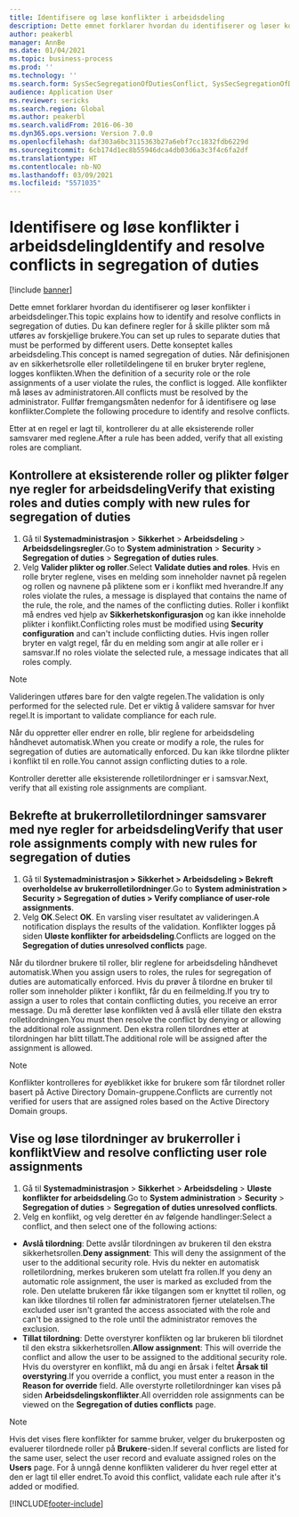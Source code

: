 ```yaml
---
title: Identifisere og løse konflikter i arbeidsdeling
description: Dette emnet forklarer hvordan du identifiserer og løser konflikter i arbeidsdelinger.
author: peakerbl
manager: AnnBe
ms.date: 01/04/2021
ms.topic: business-process
ms.prod: ''
ms.technology: ''
ms.search.form: SysSecSegregationOfDutiesConflict, SysSecSegregationOfDutiesRule
audience: Application User
ms.reviewer: sericks
ms.search.region: Global
ms.author: peakerbl
ms.search.validFrom: 2016-06-30
ms.dyn365.ops.version: Version 7.0.0
ms.openlocfilehash: daf303a6bc3115363b27a6ebf7cc1832fdb6229d
ms.sourcegitcommit: 6cb174d1ec8b55946dca4db03d6a3c3f4c6fa2df
ms.translationtype: HT
ms.contentlocale: nb-NO
ms.lasthandoff: 03/09/2021
ms.locfileid: "5571035"
---
```

# <a name="identify-and-resolve-conflicts-in-segregation-of-duties"></a><span data-ttu-id="e283d-103">Identifisere og løse konflikter i arbeidsdeling</span><span class="sxs-lookup"><span data-stu-id="e283d-103">Identify and resolve conflicts in segregation of duties</span></span>

[!include [banner](../../includes/banner.md)]

<span data-ttu-id="e283d-104">Dette emnet forklarer hvordan du identifiserer og løser konflikter i arbeidsdelinger.</span><span class="sxs-lookup"><span data-stu-id="e283d-104">This topic explains how to identify and resolve conflicts in segregation of duties.</span></span> <span data-ttu-id="e283d-105">Du kan definere regler for å skille plikter som må utføres av forskjellige brukere.</span><span class="sxs-lookup"><span data-stu-id="e283d-105">You can set up rules to separate duties that must be performed by different users.</span></span> <span data-ttu-id="e283d-106">Dette konseptet kalles arbeidsdeling.</span><span class="sxs-lookup"><span data-stu-id="e283d-106">This concept is named segregation of duties.</span></span> <span data-ttu-id="e283d-107">Når definisjonen av en sikkerhetsrolle eller rolletildelingene til en bruker bryter reglene, logges konflikten.</span><span class="sxs-lookup"><span data-stu-id="e283d-107">When the definition of a security role or the role assignments of a user violate the rules, the conflict is logged.</span></span> <span data-ttu-id="e283d-108">Alle konflikter må løses av administratoren.</span><span class="sxs-lookup"><span data-stu-id="e283d-108">All conflicts must be resolved by the administrator.</span></span> <span data-ttu-id="e283d-109">Fullfør fremgangsmåten nedenfor for å identifisere og løse konflikter.</span><span class="sxs-lookup"><span data-stu-id="e283d-109">Complete the following procedure to identify and resolve conflicts.</span></span>

<span data-ttu-id="e283d-110">Etter at en regel er lagt til, kontrollerer du at alle eksisterende roller samsvarer med reglene.</span><span class="sxs-lookup"><span data-stu-id="e283d-110">After a rule has been added, verify that all existing roles are compliant.</span></span> 

## <a name="verify-that-existing-roles-and-duties-comply-with-new-rules-for-segregation-of-duties"></a><span data-ttu-id="e283d-111">Kontrollere at eksisterende roller og plikter følger nye regler for arbeidsdeling</span><span class="sxs-lookup"><span data-stu-id="e283d-111">Verify that existing roles and duties comply with new rules for segregation of duties</span></span>
1. <span data-ttu-id="e283d-112">Gå til **Systemadministrasjon** > **Sikkerhet** > **Arbeidsdeling** > **Arbeidsdelingsregler**.</span><span class="sxs-lookup"><span data-stu-id="e283d-112">Go to **System administration** > **Security** > **Segregation of duties** > **Segregation of duties rules**.</span></span>
3. <span data-ttu-id="e283d-113">Velg **Valider plikter og roller**.</span><span class="sxs-lookup"><span data-stu-id="e283d-113">Select **Validate duties and roles**.</span></span> <span data-ttu-id="e283d-114">Hvis en rolle bryter reglene, vises en melding som inneholder navnet på regelen og rollen og navnene på pliktene som er i konflikt med hverandre.</span><span class="sxs-lookup"><span data-stu-id="e283d-114">If any roles violate the rules, a message is displayed that contains the name of the rule, the role, and the names of the conflicting duties.</span></span> <span data-ttu-id="e283d-115">Roller i konflikt må endres ved hjelp av **Sikkerhetskonfigurasjon** og kan ikke inneholde plikter i konflikt.</span><span class="sxs-lookup"><span data-stu-id="e283d-115">Conflicting roles must be modified using **Security configuration** and can't include conflicting duties.</span></span> <span data-ttu-id="e283d-116">Hvis ingen roller bryter en valgt regel, får du en melding som angir at alle roller er i samsvar.</span><span class="sxs-lookup"><span data-stu-id="e283d-116">If no roles violate the selected rule, a message indicates that all roles comply.</span></span>   

> [!NOTE]
> <span data-ttu-id="e283d-117">Valideringen utføres bare for den valgte regelen.</span><span class="sxs-lookup"><span data-stu-id="e283d-117">The validation is only performed for the selected rule.</span></span> <span data-ttu-id="e283d-118">Det er viktig å validere samsvar for hver regel.</span><span class="sxs-lookup"><span data-stu-id="e283d-118">It is important to validate compliance for each rule.</span></span>   

<span data-ttu-id="e283d-119">Når du oppretter eller endrer en rolle, blir reglene for arbeidsdeling håndhevet automatisk.</span><span class="sxs-lookup"><span data-stu-id="e283d-119">When you create or modify a role, the rules for segregation of duties are automatically enforced.</span></span> <span data-ttu-id="e283d-120">Du kan ikke tilordne plikter i konflikt til en rolle.</span><span class="sxs-lookup"><span data-stu-id="e283d-120">You cannot assign conflicting duties to a role.</span></span>

<span data-ttu-id="e283d-121">Kontroller deretter alle eksisterende rolletilordninger er i samsvar.</span><span class="sxs-lookup"><span data-stu-id="e283d-121">Next, verify that all existing role assignments are compliant.</span></span>

## <a name="verify-that-user-role-assignments-comply-with-new-rules-for-segregation-of-duties"></a><span data-ttu-id="e283d-122">Bekrefte at brukerrolletilordninger samsvarer med nye regler for arbeidsdeling</span><span class="sxs-lookup"><span data-stu-id="e283d-122">Verify that user role assignments comply with new rules for segregation of duties</span></span>
1. <span data-ttu-id="e283d-123">Gå til **Systemadministrasjon > Sikkerhet > Arbeidsdeling > Bekreft overholdelse av brukerrolletilordninger**.</span><span class="sxs-lookup"><span data-stu-id="e283d-123">Go to **System administration > Security > Segregation of duties > Verify compliance of user-role assignments**.</span></span>
2. <span data-ttu-id="e283d-124">Velg **OK**.</span><span class="sxs-lookup"><span data-stu-id="e283d-124">Select **OK**.</span></span> <span data-ttu-id="e283d-125">En varsling viser resultatet av valideringen.</span><span class="sxs-lookup"><span data-stu-id="e283d-125">A notification displays the results of the validation.</span></span> <span data-ttu-id="e283d-126">Konflikter logges på siden **Uløste konflikter for arbeidsdeling**.</span><span class="sxs-lookup"><span data-stu-id="e283d-126">Conflicts are logged on the **Segregation of duties unresolved conflicts** page.</span></span>   

<span data-ttu-id="e283d-127">Når du tilordner brukere til roller, blir reglene for arbeidsdeling håndhevet automatisk.</span><span class="sxs-lookup"><span data-stu-id="e283d-127">When you assign users to roles, the rules for segregation of duties are automatically enforced.</span></span> <span data-ttu-id="e283d-128">Hvis du prøver å tilordne en bruker til roller som inneholder plikter i konflikt, får du en feilmelding.</span><span class="sxs-lookup"><span data-stu-id="e283d-128">If you try to assign a user to roles that contain conflicting duties, you receive an error message.</span></span> <span data-ttu-id="e283d-129">Du må deretter løse konflikten ved å avslå eller tillate den ekstra rolletilordningen.</span><span class="sxs-lookup"><span data-stu-id="e283d-129">You must then resolve the conflict by denying or allowing the additional role assignment.</span></span> <span data-ttu-id="e283d-130">Den ekstra rollen tilordnes etter at tilordningen har blitt tillatt.</span><span class="sxs-lookup"><span data-stu-id="e283d-130">The additional role will be assigned after the assignment is allowed.</span></span> 

> [!NOTE]
> <span data-ttu-id="e283d-131">Konflikter kontrolleres for øyeblikket ikke for brukere som får tilordnet roller basert på Active Directory Domain-gruppene.</span><span class="sxs-lookup"><span data-stu-id="e283d-131">Conflicts are currently not verified for users that are assigned roles based on the Active Directory Domain groups.</span></span>

## <a name="view-and-resolve-conflicting-user-role-assignments"></a><span data-ttu-id="e283d-132">Vise og løse tilordninger av brukerroller i konflikt</span><span class="sxs-lookup"><span data-stu-id="e283d-132">View and resolve conflicting user role assignments</span></span>
1. <span data-ttu-id="e283d-133">Gå til **Systemadministrasjon** > **Sikkerhet** > **Arbeidsdeling** > **Uløste konflikter for arbeidsdeling**.</span><span class="sxs-lookup"><span data-stu-id="e283d-133">Go to **System administration** > **Security** > **Segregation of duties** > **Segregation of duties unresolved conflicts**.</span></span> 
2. <span data-ttu-id="e283d-134">Velg en konflikt, og velg deretter én av følgende handlinger:</span><span class="sxs-lookup"><span data-stu-id="e283d-134">Select a conflict, and then select one of the following actions:</span></span> 

  - <span data-ttu-id="e283d-135">**Avslå tilordning**: Dette avslår tilordningen av brukeren til den ekstra sikkerhetsrollen.</span><span class="sxs-lookup"><span data-stu-id="e283d-135">**Deny assignment**: This will deny the assignment of the user to the additional security role.</span></span> <span data-ttu-id="e283d-136">Hvis du nekter en automatisk rolletilordning, merkes brukeren som utelatt fra rollen.</span><span class="sxs-lookup"><span data-stu-id="e283d-136">If you deny an automatic role assignment, the user is marked as excluded from the role.</span></span> <span data-ttu-id="e283d-137">Den utelatte brukeren får ikke tilgangen som er knyttet til rollen, og kan ikke tilordnes til rollen før administratoren fjerner utelatelsen.</span><span class="sxs-lookup"><span data-stu-id="e283d-137">The excluded user isn't granted the access associated with the role and can't be assigned to the role until the administrator removes the exclusion.</span></span> 
-  <span data-ttu-id="e283d-138">**Tillat tilordning**: Dette overstyrer konflikten og lar brukeren bli tilordnet til den ekstra sikkerhetsrollen.</span><span class="sxs-lookup"><span data-stu-id="e283d-138">**Allow assignment**: This will override the conflict and allow the user to be assigned to the additional security role.</span></span> <span data-ttu-id="e283d-139">Hvis du overstyrer en konflikt, må du angi en årsak i feltet **Årsak til overstyring**.</span><span class="sxs-lookup"><span data-stu-id="e283d-139">If you override a conflict, you must enter a reason in the **Reason for override** field.</span></span> <span data-ttu-id="e283d-140">Alle overstyrte rolletilordninger kan vises på siden **Arbeidsdelingskonflikter**.</span><span class="sxs-lookup"><span data-stu-id="e283d-140">All overridden role assignments can be viewed on the **Segregation of duties conflicts** page.</span></span>  

> [!NOTE]
> <span data-ttu-id="e283d-141">Hvis det vises flere konflikter for samme bruker, velger du brukerposten og evaluerer tilordnede roller på **Brukere**-siden.</span><span class="sxs-lookup"><span data-stu-id="e283d-141">If several conflicts are listed for the same user, select the user record and evaluate assigned roles on the **Users** page.</span></span> <span data-ttu-id="e283d-142">For å unngå denne konflikten validerer du hver regel etter at den er lagt til eller endret.</span><span class="sxs-lookup"><span data-stu-id="e283d-142">To avoid this conflict, validate each rule after it's added or modified.</span></span>


[!INCLUDE[footer-include](../../../../includes/footer-banner.md)]